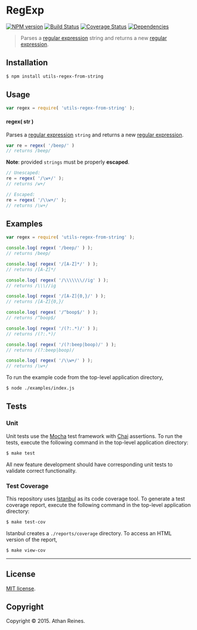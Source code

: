 RegExp
===
[![NPM version][npm-image]][npm-url] [![Build Status][travis-image]][travis-url] [![Coverage Status][codecov-image]][codecov-url] [![Dependencies][dependencies-image]][dependencies-url]

> Parses a [regular expression](https://developer.mozilla.org/en-US/docs/Web/JavaScript/Guide/Regular_Expressions) string and returns a new [regular expression](https://developer.mozilla.org/en-US/docs/Web/JavaScript/Guide/Regular_Expressions).


## Installation

``` bash
$ npm install utils-regex-from-string
```


## Usage

``` javascript
var regex = require( 'utils-regex-from-string' );
```

#### regex( str )

Parses a [regular expression](https://developer.mozilla.org/en-US/docs/Web/JavaScript/Guide/Regular_Expressions) `string` and returns a new [regular expression](https://developer.mozilla.org/en-US/docs/Web/JavaScript/Guide/Regular_Expressions).

``` javascript
var re = regex( '/beep/' )
// returns /beep/
```

__Note__: provided `strings` must be properly __escaped__.

``` javascript
// Unescaped:
re = regex( '/\w+/' );
// returns /w+/

// Escaped:
re = regex( '/\\w+/' );
// returns /\w+/
```


## Examples

``` javascript
var regex = require( 'utils-regex-from-string' );

console.log( regex( '/beep/' ) );
// returns /beep/

console.log( regex( '/[A-Z]*/' ) );
// returns /[A-Z]*/

console.log( regex( '/\\\\\\\//ig' ) );
// returns /\\\//ig

console.log( regex( '/[A-Z]{0,}/' ) );
// returns /[A-Z]{0,}/

console.log( regex( '/^boop$/' ) );
// returns /^boop$/

console.log( regex( '/(?:.*)/' ) );
// returns /(?:.*)/

console.log( regex( '/(?:beep|boop)/' ) );
// returns /(?:beep|boop)/

console.log( regex( '/\\w+/' ) );
// returns /\w+/
```

To run the example code from the top-level application directory,

``` bash
$ node ./examples/index.js
```


## Tests

### Unit

Unit tests use the [Mocha](http://mochajs.org/) test framework with [Chai](http://chaijs.com) assertions. To run the tests, execute the following command in the top-level application directory:

``` bash
$ make test
```

All new feature development should have corresponding unit tests to validate correct functionality.


### Test Coverage

This repository uses [Istanbul](https://github.com/gotwarlost/istanbul) as its code coverage tool. To generate a test coverage report, execute the following command in the top-level application directory:

``` bash
$ make test-cov
```

Istanbul creates a `./reports/coverage` directory. To access an HTML version of the report,

``` bash
$ make view-cov
```


---
## License

[MIT license](http://opensource.org/licenses/MIT).


## Copyright

Copyright &copy; 2015. Athan Reines.


[npm-image]: http://img.shields.io/npm/v/utils-regex-from-string.svg
[npm-url]: https://npmjs.org/package/utils-regex-from-string

[travis-image]: http://img.shields.io/travis/kgryte/utils-regex-from-string/master.svg
[travis-url]: https://travis-ci.org/kgryte/utils-regex-from-string

[codecov-image]: https://img.shields.io/codecov/c/github/kgryte/utils-regex-from-string/master.svg
[codecov-url]: https://codecov.io/github/kgryte/utils-regex-from-string?branch=master

[dependencies-image]: http://img.shields.io/david/kgryte/utils-regex-from-string.svg
[dependencies-url]: https://david-dm.org/kgryte/utils-regex-from-string

[dev-dependencies-image]: http://img.shields.io/david/dev/kgryte/utils-regex-from-string.svg
[dev-dependencies-url]: https://david-dm.org/dev/kgryte/utils-regex-from-string

[github-issues-image]: http://img.shields.io/github/issues/kgryte/utils-regex-from-string.svg
[github-issues-url]: https://github.com/kgryte/utils-regex-from-string/issues
